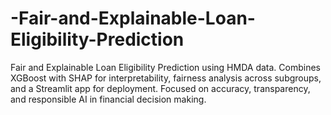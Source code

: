 # -Fair-and-Explainable-Loan-Eligibility-Prediction
Fair and Explainable Loan Eligibility Prediction using HMDA data. Combines XGBoost with SHAP for interpretability, fairness analysis across subgroups, and a Streamlit app for deployment. Focused on accuracy, transparency, and responsible AI in financial decision making.
